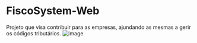# FiscoSystem-Web
Projeto que visa contribuir para as empresas, ajundando as mesmas a gerir os códigos tributários.
![image](https://user-images.githubusercontent.com/51061090/205108569-66b1ec0f-1d4e-4580-a4c2-79523d99d688.png)

